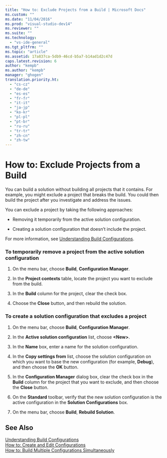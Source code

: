 ```yaml
---
title: "How to: Exclude Projects from a Build | Microsoft Docs"
ms.custom: ""
ms.date: "11/04/2016"
ms.prod: "visual-studio-dev14"
ms.reviewer: ""
ms.suite: ""
ms.technology: 
  - "vs-ide-general"
ms.tgt_pltfrm: ""
ms.topic: "article"
ms.assetid: 17a837ca-5db9-46cd-b5a7-b14ad1d2c47d
caps.latest.revision: 6
author: "kempb"
ms.author: "kempb"
manager: "ghogen"
translation.priority.ht: 
  - "cs-cz"
  - "de-de"
  - "es-es"
  - "fr-fr"
  - "it-it"
  - "ja-jp"
  - "ko-kr"
  - "pl-pl"
  - "pt-br"
  - "ru-ru"
  - "tr-tr"
  - "zh-cn"
  - "zh-tw"
---
```

# How to: Exclude Projects from a Build
You can build a solution without building all projects that it contains. For example, you might exclude a project that breaks the build. You could then build the project after you investigate and address the issues.  
  
 You can exclude a project by taking the following approaches:  
  
-   Removing it temporarily from the active solution configuration.  
  
-   Creating a solution configuration that doesn’t  include the project.  
  
 For more information, see [Understanding Build Configurations](../ide/understanding-build-configurations.md).  
  
### To temporarily remove a project from the active solution configuration  
  
1.  On the menu bar, choose **Build**, **Configuration Manager**.  
  
2.  In the **Project contexts** table, locate the project you want to exclude from the build.  
  
3.  In the **Build** column for the project, clear the check box.  
  
4.  Choose the **Close** button, and then rebuild the solution.  
  
### To create a solution configuration that excludes a project  
  
1.  On the menu bar, choose **Build**, **Configuration Manager**.  
  
2.  In the **Active solution configuration** list, choose **\<New>**.  
  
3.  In the **Name** box, enter a name for the solution configuration.  
  
4.  In the **Copy settings from** list, choose the solution configuration on which you want to base the new configuration (for example, **Debug**), and then choose the **OK** button.  
  
5.  In the **Configuration Manager** dialog box, clear the check box in the **Build** column for the project that you want to exclude, and then choose the **Close** button.  
  
6.  On the **Standard** toolbar, verify that the new solution configuration is the active configuration in the **Solution Configurations** box.  
  
7.  On the menu bar, choose **Build**, **Rebuild Solution**.  
  
## See Also  
 [Understanding Build Configurations](../ide/understanding-build-configurations.md)   
 [How to: Create and Edit Configurations](../ide/how-to-create-and-edit-configurations.md)   
 [How to: Build Multiple Configurations Simultaneously](../ide/how-to-build-multiple-configurations-simultaneously.md)